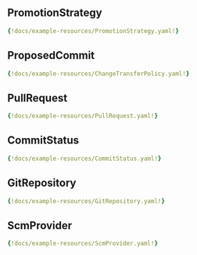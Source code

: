 ## PromotionStrategy

```yaml
{!docs/example-resources/PromotionStrategy.yaml!}
```

## ProposedCommit

```yaml
{!docs/example-resources/ChangeTransferPolicy.yaml!}
```

## PullRequest

```yaml
{!docs/example-resources/PullRequest.yaml!}
```

## CommitStatus

```yaml
{!docs/example-resources/CommitStatus.yaml!}
```

## GitRepository

```yaml
{!docs/example-resources/GitRepository.yaml!}
```

## ScmProvider

```yaml
{!docs/example-resources/ScmProvider.yaml!}
```
